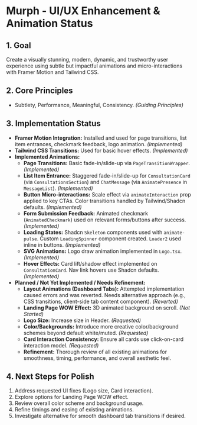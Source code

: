 # Murph - UI/UX Enhancement & Animation Status

## 1. Goal

Create a visually stunning, modern, dynamic, and trustworthy user experience using subtle but impactful animations and micro-interactions with Framer Motion and Tailwind CSS.

## 2. Core Principles

*   Subtlety, Performance, Meaningful, Consistency. *(Guiding Principles)*

## 3. Implementation Status

*   **Framer Motion Integration:** Installed and used for page transitions, list item entrances, checkmark feedback, logo animation. *(Implemented)*
*   **Tailwind CSS Transitions:** Used for basic hover effects. *(Implemented)*
*   **Implemented Animations:**
    *   **Page Transitions:** Basic fade-in/slide-up via `PageTransitionWrapper`. *(Implemented)*
    *   **List Item Entrance:** Staggered fade-in/slide-up for `ConsultationCard` (via `ConsultationsSection`) and `ChatMessage` (via `AnimatePresence` in `MessageList`). *(Implemented)*
    *   **Button Micro-interactions:** Scale effect via `animateInteraction` prop applied to key CTAs. Color transitions handled by Tailwind/Shadcn defaults. *(Implemented)*
    *   **Form Submission Feedback:** Animated checkmark (`AnimatedCheckmark`) used on relevant forms/buttons after success. *(Implemented)*
    *   **Loading States:** Shadcn `Skeleton` components used with `animate-pulse`. Custom `LoadingSpinner` component created. `Loader2` used inline in buttons. *(Implemented)*
    *   **SVG Animations:** Logo draw animation implemented in `Logo.tsx`. *(Implemented)*
    *   **Hover Effects:** Card lift/shadow effect implemented on `ConsultationCard`. Nav link hovers use Shadcn defaults. *(Implemented)*
*   **Planned / Not Yet Implemented / Needs Refinement:**
    *   **Layout Animations (Dashboard Tabs):** Attempted implementation caused errors and was reverted. Needs alternative approach (e.g., CSS transitions, client-side tab content component). *(Reverted)*
    *   **Landing Page WOW Effect:** 3D animated background on scroll. *(Not Started)*
    *   **Logo Size:** Increase size in Header. *(Requested)*
    *   **Color/Backgrounds:** Introduce more creative color/background schemes beyond default white/muted. *(Requested)*
    *   **Card Interaction Consistency:** Ensure all cards use click-on-card interaction model. *(Requested)*
    *   **Refinement:** Thorough review of all existing animations for smoothness, timing, performance, and overall aesthetic feel.

## 4. Next Steps for Polish

1.  Address requested UI fixes (Logo size, Card interaction).
2.  Explore options for Landing Page WOW effect.
3.  Review overall color scheme and background usage.
4.  Refine timings and easing of existing animations.
5.  Investigate alternative for smooth dashboard tab transitions if desired.